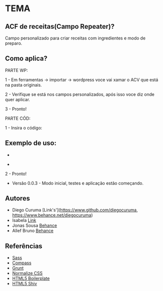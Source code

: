 # TEMA

## ACF de receitas(Campo Repeater)?

Campo personalizado para criar receitas com ingredientes e modo de preparo.


## Como aplica?

PARTE WP:

1 - Em ferramentas -> importar -> wordpress voce vai xamar o ACV que está na pasta originais.

2 - Verifique se está nos campos personalizados, após isso voce diz onde quer aplicar.

3 - Pronto!

PARTE CÓD:

1 - Insira o código: 
## Exemplo de uso:


<!-- ingredientes -->
<ul class="blc-campos">
    <?php
            if( have_rows('ingredientes') ):
            while ( have_rows('ingredientes') ) : the_row();
    ?>
    <li class="">
        <?php the_sub_field('ingrediente_item');?>
    </li>
    <?php endwhile; endif; ?>
</ul>

<!-- modeo de preparo -->
<ul class="blc-campos">
    <?php
            if( have_rows('modo_de_preparo') ):
            while ( have_rows('modo_de_preparo') ) : the_row();
    ?>
    <li class="">
        <?php the_sub_field('modo_de_preparo_item');?>
    </li>
    <?php endwhile; endif; ?>
</ul>



2 - Pronto!


* Versão 0.0.3 - Modo inicial, testes e aplicação estão começando.


## Autores

* Diego Curuma [Link's'](https://www.github.com/diegocuruma, https://www.behance.net/diegocuruma)
* Isabela [Link](https://www.link)
* Jonas Sousa [Behance](https://www.behance.net/onasousa)
* Allef Bruno [Behance](https://www.behance.net/)

## Referências 

* [Sass](http://sass-lang.com/)
* [Compass](http://compass-style.org/)
* [Grunt](http://gruntjs.com/)
* [Normalize CSS](http://necolas.github.io/normalize.css/)
* [HTML5 Boilerplate](http://html5boilerplate.com/)
* [HTML5 Shiv](https://github.com/aFarkas/html5shiv)

